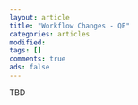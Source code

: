 ```yaml
---
layout: article
title: "Workflow Changes - QE"
categories: articles
modified: 
tags: []
comments: true
ads: false
---
```


TBD
